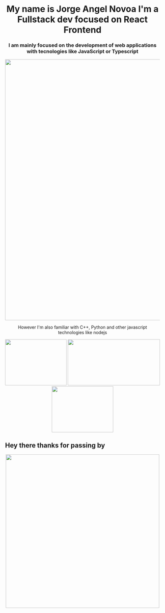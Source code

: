 
<h1 align="center"> My name is Jorge Angel Novoa I'm a Fullstack dev focused on React Frontend</h1>
<div align="center">
  <h3>I am mainly focused on the development of web applications with tecnologies like JavaScript or Typescript</h3> <img src="https://geekflare.com/wp-content/uploads/2021/09/javascript-vs-typescript.jpg" width="850"/>
  <p>However I'm also familiar with C++, Python and other javascript technologies like nodejs</p> 
  <img src="https://encrypted-tbn0.gstatic.com/images?q=tbn:ANd9GcS0FMqctbfI-rQRnfkx3zlQTp-DatdCiBxXmA&usqp=CAU" width="200" height="150"/>
  <img src="https://anthoncode.com/wp-content/uploads/2019/01/c-logo-png.png" width="300" height="150"/>
  <img src="https://assets.zabbix.com/img/brands/nodejs.svg" width="200" height="150"/>
</div>
<h2>Hey there thanks for passing by</h2>
<div align="center">
  <img src="https://media2.giphy.com/media/qgQUggAC3Pfv687qPC/giphy.gif?cid=ecf05e47hqr7ft8jafoy7vehvq89vptm76txjcgqs0j5rrrg&rid=giphy.gif&ct=g" width="500"/>
</div>

